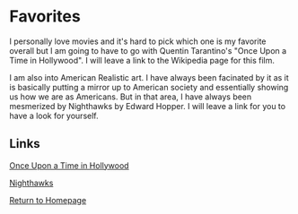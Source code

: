 # Favorites

I personally love movies and it's hard to pick which one is my favorite overall but I am going to have to go with Quentin Tarantino's "Once Upon a Time in Hollywood". I will leave a link to the Wikipedia page for this film.

I am also into American Realistic art. I have always been facinated by it as it is basically putting a mirror up to American society and essentially showing us how we are as Americans. But in that area, I have always been mesmerized by Nighthawks by Edward Hopper. I will leave a link for you to have a look for yourself. 

## Links

[Once Upon a Time in Hollywood](https://en.wikipedia.org/wiki/Once_Upon_a_Time_in_Hollywood)


[Nighthawks](https://en.wikipedia.org/wiki/Nighthawks_(painting))

[Return to Homepage](./README.md)
